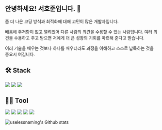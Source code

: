 ## 안녕하세요! 서호준입니다. 👋
좀 더 나은 코딩 방식과 최적화에 대해 고민이 많은 개발자입니다.

배움에 주저함이 없고 열려있어 다른 사람의 의견을 수용할 수 있는 사람입니다. 여러 의견을 수용하고 주고 받으면 저에게 더 큰 성장의 기회를 마련해 준다고 믿습니다.

여러 기술을 배우는 것보다 하나를 배우더라도 과정을 이해하고 스스로 납득하는 것을 중요시 여깁니다.

## 🛠️ Stack
<img src="https://img.shields.io/badge/Kotlin-7F52FF?style=flat-square&logo=Kotlin&logoColor=white"/> <img src="https://img.shields.io/badge/JetpackCompose-4285F4?style=flat-square&logo=JetpackCompose&logoColor=white"/> <img src="https://img.shields.io/badge/Python-3776AB?style=flat-square&logo=Python&logoColor=yellow"/> 

## 💪🏼 Tool
<img src="https://img.shields.io/badge/Android-34A853?style=flat-square&logo=Android&logoColor=white"/> <img src="https://img.shields.io/badge/Github-181717?style=flat-square&logo=Github&logoColor=white"/> <img src="https://img.shields.io/badge/Git-F05032?style=flat-square&logo=Git&logoColor=white"/> <img src="https://img.shields.io/badge/Notion-000000?style=flat-square&logo=Notion&logoColor=white"/> <img src="https://img.shields.io/badge/Slack-4A154B?style=flat-square&logo=Slack&logoColor=white"/>


![uselessnaming's Github stats](https://github-readme-stats.vercel.app/api?username=uselessnaming&show_icons=true&theme=radical)
